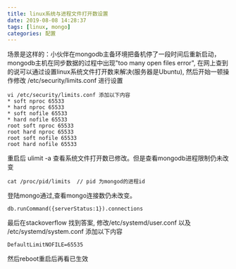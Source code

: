 ```yaml
---
title: linux系统与进程文件打开数设置
date: 2019-08-08 14:28:37
tags: [linux, mongo]
categories: 配置
---
```


场景是这样的：小伙伴在mongodb主备环境把备机停了一段时间后重新启动，mongodb主机在同步数据的过程中出现"too many open files error", 在网上查到的说可以通过设置linux系统文件打开数来解决(服务器是Ubuntu),
然后开始一顿操作修改 /etc/security/limits.conf 进行设置
``` shell
vi /etc/security/limits.conf 添加以下内容
* soft nproc 65533
* hard nproc 65533 
* soft nofile 65533 
* hard nofile 65533 
root soft nproc 65533 
root hard nproc 65533 
root soft nofile 65533 
root hard nofile 65533
```
重启后 ulimit -a 查看系统文件打开数已修改。但是查看mongodb进程限制仍未改变
``` shell
cat /proc/pid/limits  // pid 为mongod的进程id
```
登陆mongo通过,查看mongo连接数仍未改变。
``` shell
db.runCommand({serverStatus:1}).connections
```

最后在stackoverflow 找到答案, 修改/etc/systemd/user.conf 以及 /etc/systemd/system.conf
添加以下内容
``` shell
DefaultLimitNOFILE=65535 
```
然后reboot重启后再看已生效